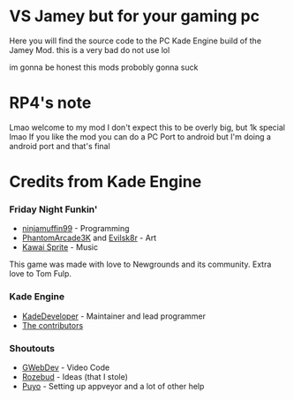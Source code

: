 # VS Jamey but for your gaming pc
Here you will find the source code to the PC Kade Engine build of the Jamey Mod.
this is a very bad do not use lol

im gonna be honest this mods probobly gonna suck

# RP4's note
Lmao welcome to my mod
I don't expect this to be overly big, but 1k special lmao
If you like the mod you can do a PC Port to android but I'm doing a android port and that's final

# Credits from Kade Engine 
### Friday Night Funkin'
 - [ninjamuffin99](https://twitter.com/ninja_muffin99) - Programming
 - [PhantomArcade3K](https://twitter.com/phantomarcade3k) and [Evilsk8r](https://twitter.com/evilsk8r) - Art
 - [Kawai Sprite](https://twitter.com/kawaisprite) - Music

This game was made with love to Newgrounds and its community. Extra love to Tom Fulp.
### Kade Engine
- [KadeDeveloper](https://twitter.com/KadeDeveloper) - Maintainer and lead programmer
- [The contributors](https://github.com/KadeDev/Kade-Engine/graphs/contributors)


### Shoutouts
- [GWebDev](https://github.com/GrowtopiaFli) - Video Code
- [Rozebud](https://github.com/ThatRozebudDude) - Ideas (that I stole)
- [Puyo](https://github.com/daniel11420) - Setting up appveyor and a lot of other help

